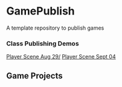 # GamePublish

A template repository to publish games

### Class Publishing Demos

[Player Scene Aug 29/](player_scene_08_29/)
[Player Scene Sept 04](main_scene_09_04/)

## Game Projects
